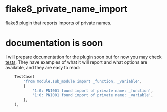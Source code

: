 # flake8_private_name_import
flake8 plugin that reports imports of private names. 

# documentation is soon
I will prepare documentation for the plugin soon but for now you may check 
[tests](https://github.com/rows-s/flake8_private_name_import/blob/master/flake8_private_name_import_test.py).
They have examples of what it will report and what options are available, and they are easy to read:
```python
    TestCase(
        'from module.sub_module import _function, _variable',
        {
            '1:0: PNI001 found import of private name: _function',
            '1:0: PNI001 found import of private name: _variable',
        },
    ),
```
